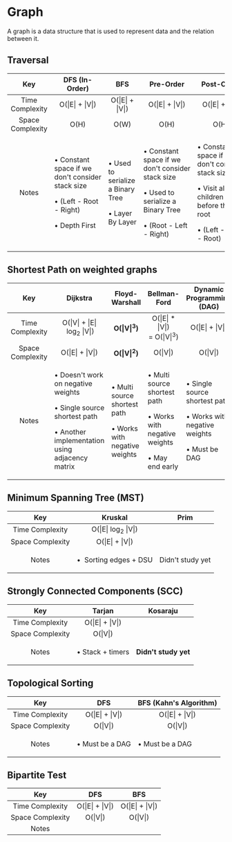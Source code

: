 # Graph
A graph is a data structure that is used to represent data and the relation between it.
## Traversal
<!-- Graph Traversal -->
<div align = "center">
  <table>
    <thead>
      <tr>
        <th align= "center">Key</th>
        <th align= "center">DFS (In-Order)</th>
        <th align= "center">BFS</th>
        <th align= "center">Pre-Order</th>
        <th align= "center">Post-Order</th>
        <th align= "center">Morris</th>
      </tr>
    </thead>
    <tbody>
    <!-- Time Complexity --> 
      <tr>
        <td align = "center">Time Complexity</td>    
        <td align = "center">O(|E| + |V|)</td>
        <td align = "center">O(|E| + |V|)</td>
        <td align = "center">O(|E| + |V|)</td>
        <td align = "center">O(|E| + |V|)</td>
        <td align = "center">O(|E|&nbsp;+&nbsp;|V|)</td>
      </tr>
      <!-- Space Complexity--> 
      <tr>
        <td align = "center">Space Complexity</td>
        <td align = "center">O(H)</td>
        <td align = "center">O(W)</td>
        <td align = "center">O(H)</td>
        <td align = "center">O(H)</td>
        <td align = "center">O(1)</td>
      </tr>
      <!-- Notes -->
      <tr>
        <td align = "center">Notes</td>
        <td align = "left">
          <p> •&nbsp;Constant space if we don't&nbsp;consider stack size </p>
          <p> •&nbsp;(Left - Root - Right) </p>
          <p> •&nbsp;Depth First </p>
        </td>
        <td align = "left">
          <p> •&nbsp;Used to serialize a Binary Tree </p>
          <p> •&nbsp;Layer By&nbsp;Layer </p>
         </td>
        <td align = "leftr">
          <p> •&nbsp;Constant space if we don't&nbsp;consider stack size </p>
          <p> •&nbsp;Used to serialize a Binary Tree </p>
          <p> •&nbsp;(Root - Left - Right) </p>
        </td>
        <td align = "left">
          <p> •&nbsp;Constant space if we don't&nbsp;consider stack size </p>
          <p> •&nbsp;Visit all the children before the root </p>
          <p> •&nbsp;(Left - Right - Root) </p>
        </td>
        <td align = "left"> <strong> Didn't study yet </strong></td>
      </tr>
    </tbody>
  </table>
</div>


## Shortest Path on weighted graphs
<!-- Graph Shortest Path -->
<div align = "center">
  <table>
    <thead>
      <tr>
        <th align= "center">Key</th>
        <th align= "center">Dijkstra</th>
        <th align= "center">Floyd-Warshall</th>
        <th align= "center">Bellman-Ford</th>
        <th align= "center">Dynamic Programming (DAG)</th>
        <th align= "center">Bidirectional</th>
      </tr>
    </thead>
    <tbody>
    <!-- Time Complexity --> 
      <tr>
        <td align = "center">Time Complexity</td>    
        <td align = "center">O(|V| + |E|&nbsp;log<sub>2</sub>&nbsp;|V|)</td>
        <td align = "center"><strong>O(|V|<sup>3</sup>)</strong></td>
        <td align = "center">O(|E| * |V|) =&nbsp;O(|V|<sup>3</sup>)</td>
        <td align = "center">O(|E| + |V|)</td>
        <td align = "center"></td>
      </tr>
      <!-- Space Complexity--> 
      <tr>
        <td align = "center">Space Complexity</td>
        <td align = "center">O(|E| + |V|)</td>
        <td align = "center"><strong>O(|V|<sup>2</sup>)</strong></td>
        <td align = "center">O(|V|)</td>
        <td align = "center">O(|V|)</td>
        <td align = "center"></td>
      </tr>
      <!-- Notes -->
      <tr>
        <td align = "center">Notes</td>
        <td align = "left">
          <p> •&nbsp;Doesn't work on negative weights </p>
          <p> •&nbsp;Single source shortest path </p>
          <p> •&nbsp;Another implementation using adjacency matrix </p>
        </td>
        <td align = "left">
          <p> •&nbsp;Multi source shortest path </p>
          <p> •&nbsp;Works with negative weights </p>
        </td>
        <td align = "leftr">
          <p> •&nbsp;Multi source shortest path </p>
          <p> •&nbsp;Works with negative weights </p>
          <p> •&nbsp;May end early </p>
        </td>
        <td align = "left">
          <p> •&nbsp;Single source shortest path </p>
          <p> •&nbsp;Works with negative weights </p>
          <p> •&nbsp;Must be DAG </p>
        </td>
        <td align = "left"> <strong> Didn't study yet </strong></td>
      </tr>
    </tbody>
  </table>
</div>


<h2> Minimum Spanning Tree (MST) </h2>
<!-- Spanning Tree -->
<div align = "center">
  <table>
    <thead>
      <tr>
        <th align= "center">Key</th>
        <th align= "center">Kruskal</th>
        <th align= "center">Prim</th>
      </tr>
    </thead>
    <tbody>
    <!-- Time Complexity --> 
      <tr>
        <td align = "center">Time Complexity</td>    
        <td align = "center">O(|E|&nbsp;log<sub>2</sub>&nbsp;|V|)</td>
        <td align = "center"></td>
      </tr>
      <!-- Space Complexity--> 
      <tr>
        <td align = "center">Space Complexity</td>
        <td align = "center">O(|E| + |V|)</td>
        <td align = "center"></td>
      </tr>
      <!-- Notes -->
      <tr>
        <td align = "center">Notes</td>
        <td align = "left">
          <p> •&nbsp; Sorting edges + DSU </p>
        </td>
        <td align = "left">
          Didn't study yet
        </td>
      </tr>
    </tbody>
  </table>
</div>


<h2> Strongly Connected Components (SCC) </h2>
<!-- Strongly Connected Components -->
<div align = "center">
  <table>
    <thead>
      <tr>
        <th align= "center">Key</th>
        <th align= "center">Tarjan</th>
        <th align= "center">Kosaraju</th>
      </tr>
    </thead>
    <tbody>
    <!-- Time Complexity --> 
      <tr>
        <td align = "center">Time Complexity</td>    
        <td align = "center">O(|E| + |V|)</td>
        <td align = "center"></td>
      </tr>
      <!-- Space Complexity--> 
      <tr>
        <td align = "center">Space Complexity</td>
        <td align = "center">O(|V|)</td>
        <td align = "center"></td>
      </tr>
      <!-- Notes -->
      <tr>
        <td align = "center">Notes</td>
        <td align = "left">
          <p> •&nbsp;Stack + timers </p>
        </td>
        <td align = "left">
          <strong> Didn't study yet </strong>
        </td>
      </tr>
    </tbody>
  </table>
</div>

<h2> Topological Sorting </h2>
<!-- Topological Sorting -->
<div align = "center">
  <table>
    <thead>
      <tr>
        <th align= "center">Key</th>
        <th align= "center">DFS</th>
        <th align= "center">BFS (Kahn's Algorithm)</th>
      </tr>
    </thead>
    <tbody>
    <!-- Time Complexity --> 
      <tr>
        <td align = "center">Time Complexity</td>    
        <td align = "center">O(|E| + |V|)</td>
        <td align = "center">O(|E| + |V|)</td>
      </tr>
      <!-- Space Complexity--> 
      <tr>
        <td align = "center">Space Complexity</td>
        <td align = "center">O(|V|)</td>
        <td align = "center">O(|V|)</td>
      </tr>
      <!-- Notes -->
      <tr>
        <td align = "center">Notes</td>
        <td align = "left">
          <p> •&nbsp;Must be a DAG </p>
        </td>
        <td align = "left">
          <p> •&nbsp;Must be a DAG </p>
        </td>
      </tr>
    </tbody>
  </table>
</div>

<h2> Bipartite Test </h2>
<!-- Bipartite Test -->
<div align = "center">
  <table>
    <thead>
      <tr>
        <th align= "center">Key</th>
        <th align= "center">DFS</th>
        <th align= "center">BFS</th>
      </tr>
    </thead>
    <tbody>
    <!-- Time Complexity --> 
      <tr>
        <td align = "center">Time Complexity</td>    
        <td align = "center">O(|E| + |V|)</td>
        <td align = "center">O(|E| + |V|)</td>
      </tr>
      <!-- Space Complexity--> 
      <tr>
        <td align = "center">Space Complexity</td>
        <td align = "center">O(|V|)</td>
        <td align = "center">O(|V|)</td>
      </tr>
      <!-- Notes -->
      <tr>
        <td align = "center">Notes</td>
        <td align = "left">
          <p></p>
        </td>
        <td align = "left">
        </td>
      </tr>
    </tbody>
  </table>
</div>

